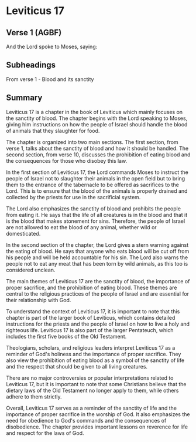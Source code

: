 # Leviticus 17

## Verse 1 (AGBF)

And the Lord spoke to Moses, saying:

## Subheadings

From verse 1 - Blood and its sanctity

## Summary

Leviticus 17 is a chapter in the book of Leviticus which mainly focuses on the sanctity of blood. The chapter begins with the Lord speaking to Moses, giving him instructions on how the people of Israel should handle the blood of animals that they slaughter for food.

The chapter is organized into two main sections. The first section, from verse 1, talks about the sanctity of blood and how it should be handled. The second section, from verse 10, discusses the prohibition of eating blood and the consequences for those who disobey this law.

In the first section of Leviticus 17, the Lord commands Moses to instruct the people of Israel not to slaughter their animals in the open field but to bring them to the entrance of the tabernacle to be offered as sacrifices to the Lord. This is to ensure that the blood of the animals is properly drained and collected by the priests for use in the sacrificial system.

The Lord also emphasizes the sanctity of blood and prohibits the people from eating it. He says that the life of all creatures is in the blood and that it is the blood that makes atonement for sins. Therefore, the people of Israel are not allowed to eat the blood of any animal, whether wild or domesticated.

In the second section of the chapter, the Lord gives a stern warning against the eating of blood. He says that anyone who eats blood will be cut off from his people and will be held accountable for his sin. The Lord also warns the people not to eat any meat that has been torn by wild animals, as this too is considered unclean.

The main themes of Leviticus 17 are the sanctity of blood, the importance of proper sacrifice, and the prohibition of eating blood. These themes are central to the religious practices of the people of Israel and are essential for their relationship with God.

To understand the context of Leviticus 17, it is important to note that this chapter is part of the larger book of Leviticus, which contains detailed instructions for the priests and the people of Israel on how to live a holy and righteous life. Leviticus 17 is also part of the larger Pentateuch, which includes the first five books of the Old Testament.

Theologians, scholars, and religious leaders interpret Leviticus 17 as a reminder of God's holiness and the importance of proper sacrifice. They also view the prohibition of eating blood as a symbol of the sanctity of life and the respect that should be given to all living creatures.

There are no major controversies or popular interpretations related to Leviticus 17, but it is important to note that some Christians believe that the dietary laws of the Old Testament no longer apply to them, while others adhere to them strictly.

Overall, Leviticus 17 serves as a reminder of the sanctity of life and the importance of proper sacrifice in the worship of God. It also emphasizes the need for obedience to God's commands and the consequences of disobedience. The chapter provides important lessons on reverence for life and respect for the laws of God.